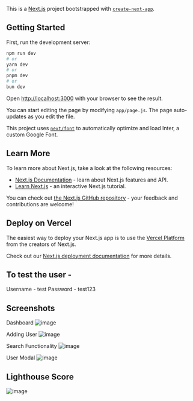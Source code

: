 This is a [Next.js](https://nextjs.org/) project bootstrapped with [`create-next-app`](https://github.com/vercel/next.js/tree/canary/packages/create-next-app).

## Getting Started

First, run the development server:

```bash
npm run dev
# or
yarn dev
# or
pnpm dev
# or
bun dev
```

Open [http://localhost:3000](http://localhost:3000) with your browser to see the result.

You can start editing the page by modifying `app/page.js`. The page auto-updates as you edit the file.

This project uses [`next/font`](https://nextjs.org/docs/basic-features/font-optimization) to automatically optimize and load Inter, a custom Google Font.

## Learn More

To learn more about Next.js, take a look at the following resources:

- [Next.js Documentation](https://nextjs.org/docs) - learn about Next.js features and API.
- [Learn Next.js](https://nextjs.org/learn) - an interactive Next.js tutorial.

You can check out [the Next.js GitHub repository](https://github.com/vercel/next.js/) - your feedback and contributions are welcome!

## Deploy on Vercel

The easiest way to deploy your Next.js app is to use the [Vercel Platform](https://vercel.com/new?utm_medium=default-template&filter=next.js&utm_source=create-next-app&utm_campaign=create-next-app-readme) from the creators of Next.js.

Check out our [Next.js deployment documentation](https://nextjs.org/docs/deployment) for more details.

## To test the user -

Username - test
Password - test123

## Screenshots

Dashboard
![image](https://github.com/pradhanharshit/Greenie_Assignment/assets/55655048/8abfec40-f885-4279-ac6e-6743f71a8c0e)

Adding User
![image](https://github.com/pradhanharshit/Greenie_Assignment/assets/55655048/981e84e7-1ff4-4f0c-bd6b-24739100932f)

Search Functionality
![image](https://github.com/pradhanharshit/Greenie_Assignment/assets/55655048/59c91f59-aaf0-4b6c-808a-fd6b5feadfd5)

User Modal
![image](https://github.com/pradhanharshit/Greenie_Assignment/assets/55655048/c04ce9c3-7861-422d-b500-7ad661544e4f)

## Lighthouse Score

![image](https://github.com/pradhanharshit/Greenie_Assignment/assets/55655048/02f8f042-3048-45f3-8560-ec436b42283d)







